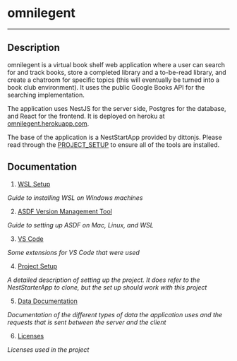 # omnilegent
---
## Description

omnilegent is a virtual book shelf web application where a user can search for and track books, store a completed library and a to-be-read library, and create a chatroom for specific topics (this will eventually be turned into a book club environment). It uses the public Google Books API for the searching implementation.

The application uses NestJS for the server side, Postgres for the database, and React for the frontend. It is deployed on heroku at [omnilegent.herokuapp.com](https://omnilegent.herokuapp.com/).

The base of the application is a NestStartApp provided by dittonjs. Please read through the [PROJECT_SETUP](/docs/PROJECT_SETUP.md) to ensure all of the tools are installed. 

## Documentation
1. [WSL Setup](/docs/WSL_SETUP.md)

  *Guide to installing WSL on Windows machines*

2. [ASDF Version Management Tool](/docs/ASDFVM_SETUP.md)

  *Guide to setting up ASDF on Mac, Linux, and WSL*

3. [VS Code](/docs/VSCODE.md)

  *Some extensions for VS Code that were used*

4. [Project Setup](/docs/PROJECT_SETUP.md)

  *A detailed description of setting up the project. It does refer to the NestStarterApp to clone, but the set up should work with this project*

5. [Data Documentation](/docs/DATA_DOCS.md)

  *Documentation of the different types of data the application uses and the requests that is sent between the server and the client*

6. [Licenses](/docs/LICENSES.md)

  *Licenses used in the project*

